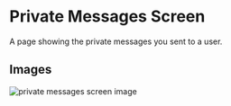 # Private Messages Screen

A page showing the private messages you sent to a user.

## Images

<img src="private_messages_screen.png" alt="private messages screen image"/>